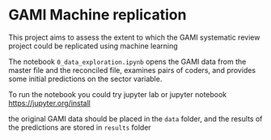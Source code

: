 # GAMI Machine replication

This project aims to assess the extent to which the GAMI systematic review project could be replicated using machine learning

The notebook `0_data_exploration.ipynb` opens the GAMI data from the master file and the reconciled file, examines pairs of coders, and provides some initial predictions on the sector variable.

To run the notebook you could try jupyter lab or jupyter notebook https://jupyter.org/install

the original GAMI data should be placed in the `data` folder, and the results of the predictions are stored in `results` folder